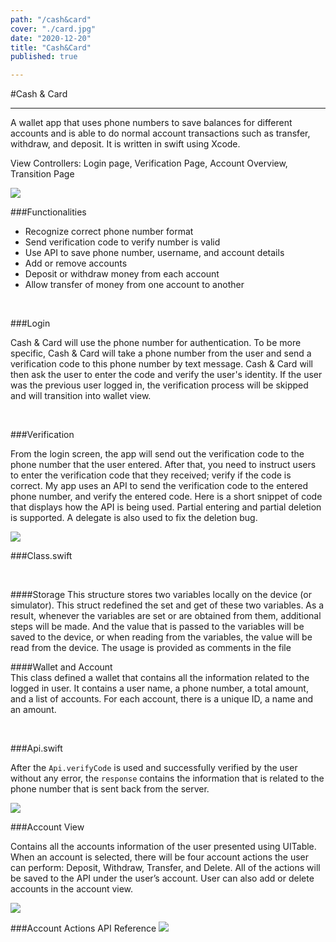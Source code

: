 ```yaml
---
path: "/cash&card"
cover: "./card.jpg"
date: "2020-12-20"
title: "Cash&Card"
published: true

---
```

#Cash & Card
<hr>

A wallet app that uses phone numbers to save balances for different accounts and is able to do normal account transactions such as transfer, withdraw, and  deposit. It is written in swift using Xcode.

View Controllers:
Login page, Verification Page, Account Overview, Transition Page

<img src = "https://i.ibb.co/Q7gx033/home.jpg">

<br>

###Functionalities

- Recognize correct phone number format
- Send verification code to verify number is valid
- Use API to save phone number, username, and account details
- Add or remove accounts
- Deposit or withdraw money from each account
- Allow transfer of money from one account to another

<br>

###Login

Cash & Card will use the phone number for authentication. To be more specific, Cash & Card will take a phone number from the user and send a verification code to this phone number by text message. Cash & Card will then ask the user to enter the code and verify the user's identity. If the user was the previous user logged in, the verification process will be skipped and will transition into wallet view.

<br>

###Verification

From the login screen, the app will send out the verification code to the phone number that the user entered. After that, you need to instruct users to enter the verification code that they received; verify if the code is correct. My app uses an API to send the verification code to the entered phone number, and verify the entered code. Here is a short snippet of code that displays how the API is being used. Partial entering and partial deletion is supported. A delegate is also used to fix the deletion bug.

<img src="https://i.ibb.co/HrVvH8r/veri.png">

<br>

###Class.swift

<br>

####Storage
This structure stores two variables locally on the device (or simulator). This struct redefined the set and get of these two variables. As a result, whenever the variables are set or are obtained from them, additional steps will be made. And the value that is passed to the variables will be saved to the device, or when reading from the variables, the value will be read from the device. The usage is provided as comments in the file

####Wallet and Account	
This class defined a wallet that contains all the information related to the logged in user. It contains a user name, a phone number, a total amount, and a list of accounts. For each account, there is a unique ID, a name and an amount.	

<br>

###Api.swift

After the `Api.verifyCode` is used and successfully verified by the user without any error, the `response` contains the information that is related to the phone number that is sent back from the server.

<img src ="https://i.ibb.co/VQh8RB5/api.png">

###Account View

Contains all the accounts information of the user presented using UITable. When an account is selected, there will be four account actions the user can perform: Deposit, Withdraw, Transfer, and Delete. All of the actions will be saved to the API under the user’s account. User can also add or delete accounts in the account view.

<img src="https://i.ibb.co/By64CwZ/account.png">
 

###Account Actions API Reference
<img src ="https://i.ibb.co/VWy7qbf/account-Actions.png">
